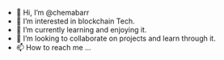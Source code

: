 - 👋 Hi, I’m @chemabarr
- 👀 I’m interested in blockchain Tech.
- 🌱 I’m currently learning and enjoying it.
- 💞️ I’m looking to collaborate on projects and learn through it.
- 📫 How to reach me ...

<!---
chemabarr/chemabarr is a ✨ special ✨ repository because its `README.md` (this file) appears on your GitHub profile.
You can click the Preview link to take a look at your changes.
--->
